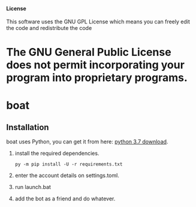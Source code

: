 #### License
This software uses the GNU GPL License which means you can freely edit the code and redistribute the code


# The GNU General Public License does not permit incorporating your program into proprietary programs.

# boat

## Installation
boat uses Python, you can get it from here: [python 3.7 download](https://www.python.org/downloads/release/python-376/ "Python 3.7 Download").


1. install the required dependencies.

    ```
    py -m pip install -U -r requirements.txt
    ```

2. enter the account details on settings.toml.

3. run launch.bat

4. add the bot as a friend and do whatever.


